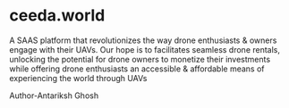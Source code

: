 # ceeda.world
A SAAS platform that revolutionizes the way drone enthusiasts &amp;  owners engage with their UAVs. Our hope is to facilitates seamless drone rentals, unlocking the potential for drone owners to monetize their investments while offering drone enthusiasts an accessible &amp; affordable means of experiencing the world through UAVs

Author-Antariksh Ghosh
